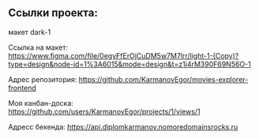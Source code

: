 ## Ссылки проекта:
макет dark-1

Ссылка на макет: https://www.figma.com/file/0egyFfErOjCuDM5w7M7lrr/light-1-(Copy)?type=design&node-id=1%3A6015&mode=design&t=z1j4rM390F69N56O-1

Адрес репозитория: https://github.com/KarmanovEgor/movies-explorer-frontend

Моя канбан-доска: https://github.com/users/KarmanovEgor/projects/1/views/1

Адресс бекенда: https://api.diplomkarmanov.nomoredomainsrocks.ru

